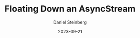 ---
slug: "/talks/swift-connection/september-2023/daniel-steinberg-floating-down-an-asyncstream"
date: 2023-09-21
title: "Floating Down an AsyncStream"
author: "Daniel Steinberg"
video: zYUt8O-u9Sg
thumbnail: thumbnails/zYUt8O-u9Sg.jpg
slides: 
tags: []
year: 2023
conference: swift-connection
edition: september-2023
allow_ads: false
---